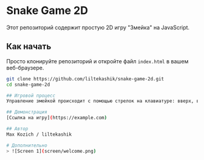 # Snake Game 2D

Этот репозиторий содержит простую 2D игру "Змейка" на JavaScript.

## Как начать

Просто клонируйте репозиторий и откройте файл `index.html` в вашем веб-браузере.

```bash
git clone https://github.com/liltekashik/snake-game-2d.git
cd snake-game-2d

## Игровой процесс
Управление змейкой происходит с помощью стрелок на клавиатуре: вверх, вниз, влево, вправо. Цель игры - собирать еду и расти, избегая столкновения с границами экрана и самой собой.

## Демонстрация
[Ссылка на игру](https://example.com)

## Автор
Max Kozich / liltekashik

# Дополнительно
> ![Screen 1](screen/welcome.png)
